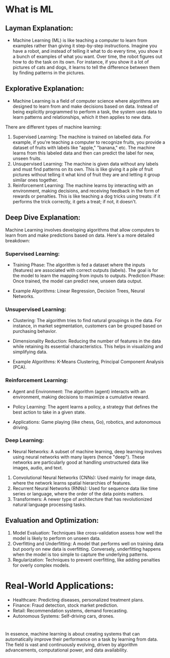 # What is ML

## Layman Explanation:
- Machine Learning (ML) is like teaching a computer to learn from examples rather than giving it step-by-step instructions. Imagine you have a robot, and instead of telling it what to do every time, you show it a bunch of examples of what you want. Over time, the robot figures out how to do the task on its own. For instance, if you show it a lot of pictures of cats and dogs, it learns to tell the difference between them by finding patterns in the pictures.

## Explorative Explanation:
- Machine Learning is a field of computer science where algorithms are designed to learn from and make decisions based on data. Instead of being explicitly programmed to perform a task, the system uses data to learn patterns and relationships, which it then applies to new data.

There are different types of machine learning:

1. Supervised Learning: The machine is trained on labelled data. For example, if you're teaching a computer to recognize fruits, you provide a dataset of fruits with labels like "apple," "banana," etc. The machine learns from this labeled data and then can predict the label for new, unseen fruits.
2. Unsupervised Learning: The machine is given data without any labels and must find patterns on its own. This is like giving it a pile of fruit pictures without telling it what kind of fruit they are and letting it group similar ones together.
3. Reinforcement Learning: The machine learns by interacting with an environment, making decisions, and receiving feedback in the form of rewards or penalties. This is like teaching a dog tricks using treats: if it performs the trick correctly, it gets a treat; if not, it doesn't.

## Deep Dive Explanation:
Machine Learning involves developing algorithms that allow computers to learn from and make predictions based on data. Here's a more detailed breakdown:

### Supervised Learning:

- Training Phase: The algorithm is fed a dataset where the inputs (features) are associated with correct outputs (labels). The goal is for the model to learn the mapping from inputs to outputs.
Prediction Phase: Once trained, the model can predict new, unseen data output.

- Example Algorithms: Linear Regression, Decision Trees, Neural Networks.

### Unsupervised Learning:

- Clustering: The algorithm tries to find natural groupings in the data. For instance, in market segmentation, customers can be grouped based on purchasing behavior.

- Dimensionality Reduction: Reducing the number of features in the data while retaining its essential characteristics. This helps in visualizing and simplifying data.

- Example Algorithms: K-Means Clustering, Principal Component Analysis (PCA).

### Reinforcement Learning:

- Agent and Environment: The algorithm (agent) interacts with an environment, making decisions to maximize a cumulative reward.

- Policy Learning: The agent learns a policy, a strategy that defines the best action to take in a given state.

- Applications: Game playing (like chess, Go), robotics, and autonomous driving.

### Deep Learning:

- Neural Networks: A subset of machine learning, deep learning involves using neural networks with many layers (hence "deep"). These networks are particularly good at handling unstructured data like images, audio, and text.

1. Convolutional Neural Networks (CNNs): Used mainly for image data, where the network learns spatial hierarchies of features.
2. Recurrent Neural Networks (RNNs): Used for sequence data like time series or language, where the order of the data points matters.
3. Transformers: A newer type of architecture that has revolutionized natural language processing tasks.

## Evaluation and Optimization:

1. Model Evaluation: Techniques like cross-validation assess how well the model is likely to perform on unseen data.
2. Overfitting and Underfitting: A model that performs well on training data but poorly on new data is overfitting. Conversely, underfitting happens when the model is too simple to capture the underlying patterns.
3. Regularization: Techniques to prevent overfitting, like adding penalties for overly complex models.

# Real-World Applications:

- Healthcare: Predicting diseases, personalized treatment plans.
- Finance: Fraud detection, stock market prediction.
- Retail: Recommendation systems, demand forecasting.
- Autonomous Systems: Self-driving cars, drones.

# 

In essence, machine learning is about creating systems that can automatically improve their performance on a task by learning from data. The field is vast and continuously evolving, driven by algorithm advancements, computational power, and data availability.
